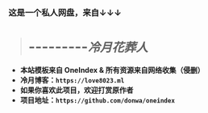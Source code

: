 ### 这是一个私人网盘，来自↓↓↓
> # ---------***`冷月花葬人`***

- **本站模板来自 OneIndex & 所有资源来自网络收集（侵删）**
- **冷月博客：`https://love8023.ml`**
- **如果你喜欢此项目，欢迎打赏原作者**
- **项目地址：````https://github.com/donwa/oneindex````**
